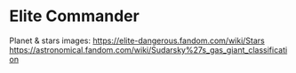 # Elite Commander


Planet & stars images:
  https://elite-dangerous.fandom.com/wiki/Stars
  https://astronomical.fandom.com/wiki/Sudarsky%27s_gas_giant_classification
